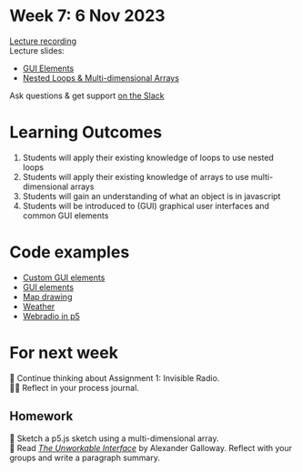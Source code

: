 # Week 7: 6 Nov 2023

[Lecture recording](https://ual.cloud.panopto.eu/Panopto/Pages/Viewer.aspx?id=bfc7d3e7-91ae-4329-9906-b08500de4bbe)  
Lecture slides:

- [GUI Elements](GUI-Elements.pdf)
- [Nested Loops & Multi-dimensional Arrays](<Nested Loops & Multi-dimensional Arrays & Objects & JSON.pdf>)

Ask questions & get support [on the Slack](https://ual-cci.slack.com/)

# Learning Outcomes

1. Students will apply their existing knowledge of loops to use nested loops
1. Students will apply their existing knowledge of arrays to use multi-dimensional arrays
1. Students will gain an understanding of what an object is in javascript
1. Students will be introduced to (GUI) graphical user interfaces and common GUI elements

# Code examples

- [Custom GUI elements](examples/custom-GUI-elements)
- [GUI elements](examples/GUI-elements)
- [Map drawing](examples/map-drawing)
- [Weather](examples/weather)
- [Webradio in p5](examples/webradio-p5)

# For next week

💭 Continue thinking about Assignment 1: Invisible Radio.  
✍🏼 Reflect in your process journal.

## Homework

🎨 Sketch a p5.js sketch using a multi-dimensional array.  
📖 Read [_The Unworkable Interface_](https://moodle.arts.ac.uk/course/view.php?id=80195#section-6) by Alexander Galloway. Reflect with your groups and write a paragraph summary.
